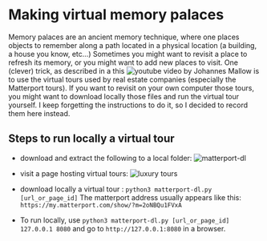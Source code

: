 # Making virtual memory palaces
Memory palaces are an ancient memory technique, where one places objects to remember along a path located in a physical location (a building, a house you know, etc...) Sometimes you might want to revisit a place to refresh its memory, or you might want to add new places to visit. One (clever) trick, as described in a this ![youtube video by Johannes Mallow](https://www.youtube.com/watch?v=FvTmqFgMSs8
) is to use the virtual tours used by real estate companies (especially the Matterport tours). If you want to revisit on your own computer those tours, you might want to download locally those files and run the virtual tour yourself.
I keep forgetting the instructions to do it, so I decided to record them here instead.

## Steps to run locally a virtual tour
* download and extract the following to a local folder: ![matterport-dl](https://github.comrebane2001/matterport-dl)

* visit a page hosting virtual tours: ![luxury tours](https://www.luxuryrealestate.com/360_tours) 
* download locally a virtual tour : ```python3 matterport-dl.py [url_or_page_id]``` The matterport address usually appears like this: ```https://my.matterport.com/show/?m=2oNBQu1FVxA```
* To run locally, use ```python3 matterport-dl.py [url_or_page_id] 127.0.0.1 8080``` and go to  ```http://127.0.0.1:8080``` in a browser.




